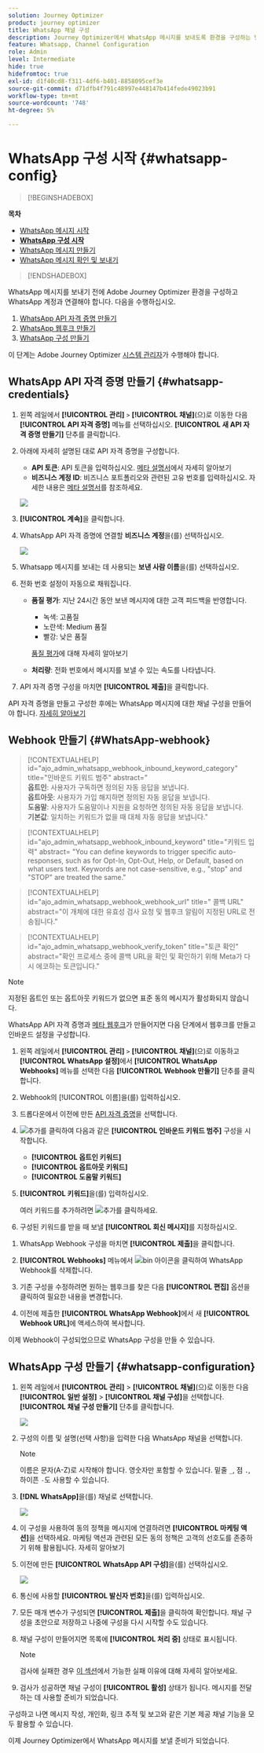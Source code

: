 ```yaml
---
solution: Journey Optimizer
product: journey optimizer
title: WhatsApp 채널 구성
description: Journey Optimizer에서 WhatsApp 메시지를 보내도록 환경을 구성하는 방법에 대해 알아봅니다
feature: Whatsapp, Channel Configuration
role: Admin
level: Intermediate
hide: true
hidefromtoc: true
exl-id: d1f40cd8-f311-4df6-b401-8858095cef3e
source-git-commit: d71dfb4f791c48997e448147b414fede49023b91
workflow-type: tm+mt
source-wordcount: '748'
ht-degree: 5%

---
```


# WhatsApp 구성 시작 {#whatsapp-config}

>[!BEGINSHADEBOX]

**목차**

* [WhatsApp 메시지 시작](get-started-whatsapp.md)
* **[WhatsApp 구성 시작](whatsapp-configuration.md)**
* [WhatsApp 메시지 만들기](create-whatsapp.md)
* [WhatsApp 메시지 확인 및 보내기](send-whatsapp.md)

>[!ENDSHADEBOX]

WhatsApp 메시지를 보내기 전에 Adobe Journey Optimizer 환경을 구성하고 WhatsApp 계정과 연결해야 합니다. 다음을 수행하십시오.

1. [WhatsApp API 자격 증명 만들기](#WhatsApp-credentials)
1. [WhatsApp 웹후크 만들기](#WhatsApp-webhook)
1. [WhatsApp 구성 만들기](#WhatsApp-configuration)

이 단계는 Adobe Journey Optimizer [시스템 관리자](../start/path/administrator.md)가 수행해야 합니다.

## WhatsApp API 자격 증명 만들기 {#whatsapp-credentials}

1. 왼쪽 레일에서 **[!UICONTROL 관리]** `>` **[!UICONTROL 채널]**(으)로 이동한 다음 **[!UICONTROL API 자격 증명]** 메뉴를 선택하십시오. **[!UICONTROL 새 API 자격 증명 만들기]** 단추를 클릭합니다.

1. 아래에 자세히 설명된 대로 API 자격 증명을 구성합니다.

   * **API 토큰**: API 토큰을 입력하십시오. [메타 설명서](https://developers.facebook.com/docs/facebook-login/guides/access-tokens/)에서 자세히 알아보기
   * **비즈니스 계정 ID**: 비즈니스 포트폴리오와 관련된 고유 번호를 입력하십시오. 자세한 내용은 [메타 설명서](https://www.facebook.com/business/help/1181250022022158?id=180505742745347)를 참조하세요.

   ![](assets/whatsapp-api.png)

1. **[!UICONTROL 계속]**&#x200B;을 클릭합니다.

1. WhatsApp API 자격 증명에 연결할 **비즈니스 계정**&#x200B;을(를) 선택하십시오.

   ![](assets/whatsapp-api-2.png)

1. Whatsapp 메시지를 보내는 데 사용되는 **보낸 사람 이름**&#x200B;을(를) 선택하십시오.

1. 전화 번호 설정이 자동으로 채워집니다.

   * **품질 평가**: 지난 24시간 동안 보낸 메시지에 대한 고객 피드백을 반영합니다.
      * 녹색: 고품질
      * 노란색: Medium 품질
      * 빨강: 낮은 품질

     [품질 평가](https://www.facebook.com/business/help/766346674749731#)에 대해 자세히 알아보기

   * **처리량**: 전화 번호에서 메시지를 보낼 수 있는 속도를 나타냅니다.

1. API 자격 증명 구성을 마치면 **[!UICONTROL 제출]**&#x200B;을 클릭합니다.

API 자격 증명을 만들고 구성한 후에는 WhatsApp 메시지에 대한 채널 구성을 만들어야 합니다. [자세히 알아보기](#whatsapp-configuration)

## Webhook 만들기 {#WhatsApp-webhook}

>[!CONTEXTUALHELP]
>id="ajo_admin_whatsapp_webhook_inbound_keyword_category"
>title="인바운드 키워드 범주"
>abstract="<br/><b>옵트인</b>: 사용자가 구독하면 정의된 자동 응답을 보냅니다. <br/><b>옵트아웃</b>: 사용자가 가입 해지하면 정의된 자동 응답을 보냅니다. <br/><b>도움말</b>: 사용자가 도움말이나 지원을 요청하면 정의된 자동 응답을 보냅니다. <br/><b>기본값</b>: 일치하는 키워드가 없을 때 대체 자동 응답을 보냅니다."

>[!CONTEXTUALHELP]
>id="ajo_admin_whatsapp_webhook_inbound_keyword"
>title="키워드 입력"
>abstract= "You can define keywords to trigger specific auto-responses, such as for Opt-In, Opt-Out, Help, or Default, based on what users text. Keywords are not case-sensitive, e.g., "stop" and "STOP" are treated the same."

>[!CONTEXTUALHELP]
>id="ajo_admin_whatsapp_webhook_webhook_url"
>title=" 콜백 URL"
>abstract="이 개체에 대한 유효성 검사 요청 및 웹후크 알림이 지정된 URL로 전송됩니다."

>[!CONTEXTUALHELP]
>id="ajo_admin_whatsapp_webhook_verify_token"
>title="토큰 확인"
>abstract="확인 프로세스 중에 콜백 URL을 확인 및 확인하기 위해 Meta가 다시 에코하는 토큰입니다."

>[!NOTE]
>
>지정된 옵트인 또는 옵트아웃 키워드가 없으면 표준 동의 메시지가 활성화되지 않습니다.

WhatsApp API 자격 증명과 [메타 웹후크](https://developers.facebook.com/docs/whatsapp/webhooks/)가 만들어지면 다음 단계에서 웹후크를 만들고 인바운드 설정을 구성합니다.

1. 왼쪽 레일에서 **[!UICONTROL 관리]** `>` **[!UICONTROL 채널]**(으)로 이동하고 **[!UICONTROL WhatsApp 설정]**&#x200B;에서 **[!UICONTROL WhatsApp Webhooks]** 메뉴를 선택한 다음 **[!UICONTROL Webhook 만들기]** 단추를 클릭합니다.

1. Webhook의 [!UICONTROL 이름]을(를) 입력하십시오.

1. 드롭다운에서 이전에 만든 [API 자격 증명](#whatsapp-credentials)을 선택합니다.

1. ![추가](assets/do-not-localize/Smock_AddCircle_18_N.svg)를 클릭하여 다음과 같은 **[!UICONTROL 인바운드 키워드 범주]** 구성을 시작합니다.

   * **[!UICONTROL 옵트인 키워드]**
   * **[!UICONTROL 옵트아웃 키워드]**
   * **[!UICONTROL 도움말 키워드]**

1. **[!UICONTROL 키워드]**&#x200B;을(를) 입력하십시오.

   여러 키워드를 추가하려면 ![추가](assets/do-not-localize/Smock_AddCircle_18_N.svg)를 클릭하세요.

1. 구성된 키워드를 받을 때 보낼 **[!UICONTROL 회신 메시지]**&#x200B;를 지정하십시오.

<!--
1. Click **[!UICONTROL View payload editor]** to validate and customize your request payloads. 
    
    You can dynamically personalize your payload using profile attributes, and ensure accurate data is sent for processing and response generation with the help of built-in helper functions.
-->

1. WhatsApp Webhook 구성을 마치면 **[!UICONTROL 제출]**&#x200B;을 클릭합니다.

1. **[!UICONTROL Webhooks]** 메뉴에서 ![bin 아이콘](assets/do-not-localize/Smock_Delete_18_N.svg)을 클릭하여 WhatsApp Webhook를 삭제합니다.

1. 기존 구성을 수정하려면 원하는 웹후크를 찾은 다음 **[!UICONTROL 편집]** 옵션을 클릭하여 필요한 내용을 변경합니다.

1. 이전에 제출한 **[!UICONTROL WhatsApp Webhook]**&#x200B;에서 새 **[!UICONTROL Webhook URL]**&#x200B;에 액세스하여 복사합니다.

이제 Webhook이 구성되었으므로 WhatsApp 구성을 만들 수 있습니다.

## WhatsApp 구성 만들기 {#whatsapp-configuration}

1. 왼쪽 레일에서 **[!UICONTROL 관리]** > **[!UICONTROL 채널]**(으)로 이동한 다음 **[!UICONTROL 일반 설정]** > **[!UICONTROL 채널 구성]**&#x200B;을 선택합니다. **[!UICONTROL 채널 구성 만들기]** 단추를 클릭합니다.

   ![](assets/whatsapp-config-1.png)

1. 구성의 이름 및 설명(선택 사항)을 입력한 다음 WhatsApp 채널을 선택합니다.

   >[!NOTE]
   >
   > 이름은 문자(A-Z)로 시작해야 합니다. 영숫자만 포함할 수 있습니다. 밑줄 `_`, 점 `.`, 하이픈 `-`도 사용할 수 있습니다.

1. **[!DNL WhatsApp]**&#x200B;을(를) 채널로 선택합니다.

   ![](assets/whatsapp-config-2.png)

1. 이 구성을 사용하여 동의 정책을 메시지에 연결하려면 **[!UICONTROL 마케팅 액션]**&#x200B;을 선택하세요. 마케팅 액션과 관련된 모든 동의 정책은 고객의 선호도를 존중하기 위해 활용됩니다. 자세히 알아보기

1. 이전에 만든 **[!UICONTROL WhatsApp API 구성]**&#x200B;을(를) 선택하십시오.

   ![](assets/whatsapp-config-3.png)

1. 통신에 사용할 **[!UICONTROL 발신자 번호]**&#x200B;을(를) 입력하십시오.

1. 모든 매개 변수가 구성되면 **[!UICONTROL 제출]**&#x200B;을 클릭하여 확인합니다. 채널 구성을 초안으로 저장하고 나중에 구성을 다시 시작할 수도 있습니다.

1. 채널 구성이 만들어지면 목록에 **[!UICONTROL 처리 중]** 상태로 표시됩니다.

   >[!NOTE]
   >
   >검사에 실패한 경우 [이 섹션](../configuration/channel-surfaces.md)에서 가능한 실패 이유에 대해 자세히 알아보세요.

1. 검사가 성공하면 채널 구성이 **[!UICONTROL 활성]** 상태가 됩니다. 메시지를 전달하는 데 사용할 준비가 되었습니다.

구성하고 나면 메시지 작성, 개인화, 링크 추적 및 보고와 같은 기본 제공 채널 기능을 모두 활용할 수 있습니다.

이제 Journey Optimizer에서 WhatsApp 메시지를 보낼 준비가 되었습니다.